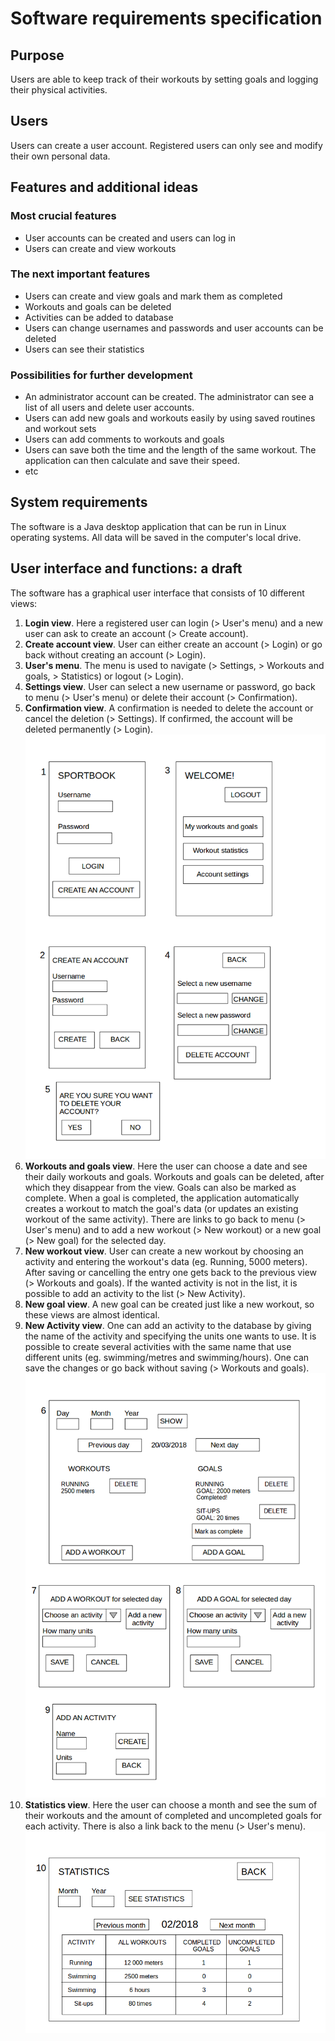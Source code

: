 # Software requirements specification

## Purpose

Users are able to keep track of their workouts by setting goals and logging their physical activities.

## Users

Users can create a user account. Registered users can only see and modify their own personal data.

## Features and additional ideas

### Most crucial features
* User accounts can be created and users can log in
* Users can create and view workouts

### The next important features
* Users can create and view goals and mark them as completed
* Workouts and goals can be deleted
* Activities can be added to database
* Users can change usernames and passwords and user accounts can be deleted
* Users can see their statistics

### Possibilities for further development
* An administrator account can be created. The administrator can see a list of all users and delete user accounts.
* Users can add new goals and workouts easily by using saved routines and workout sets
* Users can add comments to workouts and goals
* Users can save both the time and the length of the same workout. The application can then calculate and save their speed.
* etc

## System requirements

The software is a Java desktop application that can be run in Linux operating systems. All data will be saved in the computer's local drive.

## User interface and functions: a draft

The software has a graphical user interface that consists of 10 different views:

1. **Login view**. Here a registered user can login (> User's menu) and a new user can ask to create an account (> Create account).
2. **Create account view**. User can either create an account (> Login) or go back without creating an account (> Login).
3. **User's menu**. The menu is used to navigate (> Settings, > Workouts and goals, > Statistics) or logout (> Login).
4. **Settings view**. User can select a new username or password, go back to menu (> User's menu) or delete their account (> Confirmation).
5. **Confirmation view**. A confirmation is needed to delete the account or cancel the deletion (> Settings). If confirmed, the account will be deleted permanently (> Login).
![Views 1-5](https://github.com/mshroom/otm-harjoitustyo/blob/master/dokumentointi/images/draft1.png)
6. **Workouts and goals view**. Here the user can choose a date and see their daily workouts and goals. Workouts and goals can be deleted, after which they disappear from the view. Goals can also be marked as complete. When a goal is completed, the application automatically creates a workout to match the goal's data (or updates an existing workout of the same activity). There are links to go back to menu (> User's menu) and to add a new workout (> New workout) or a new goal (> New goal) for the selected day.
7. **New workout view**. User can create a new workout by choosing an activity and entering the workout's data (eg. Running, 5000 meters). After saving or cancelling the entry one gets back to the previous view (> Workouts and goals). If the wanted activity is not in the list, it is possible to add an activity to the list (> New Activity).
8. **New goal view**. A new goal can be created just like a new workout, so these views are almost identical.
9. **New Activity view**. One can add an activity to the database by giving the name of the activity and specifying the units one wants to use. It is possible to create several activities with the same name that use different units (eg. swimming/metres and swimming/hours). One can save the changes or go back without saving (> Workouts and goals). 
![Views 6-9](https://github.com/mshroom/otm-harjoitustyo/blob/master/dokumentointi/images/draft2.png)
10. **Statistics view**. Here the user can choose a month and see the sum of their workouts and the amount of completed and uncompleted goals for each activity. There is also a link back to the menu (> User's menu).
![View 10](https://github.com/mshroom/otm-harjoitustyo/blob/master/dokumentointi/images/draft3.png)


